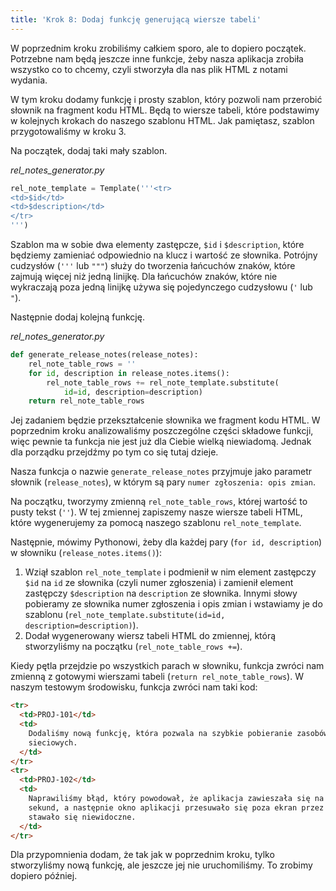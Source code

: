 ```yaml
---
title: 'Krok 8: Dodaj funkcję generującą wiersze tabeli'
---
```


W poprzednim kroku zrobiliśmy całkiem sporo, ale to dopiero początek. Potrzebne
nam będą jeszcze inne funkcje, żeby nasza aplikacja zrobiła wszystko co to
chcemy, czyli stworzyła dla nas plik HTML z notami wydania.

W tym kroku dodamy funkcję i prosty szablon, który pozwoli nam przerobić słownik
na fragment kodu HTML. Będą to wiersze tabeli, które podstawimy w kolejnych
krokach do naszego szablonu HTML. Jak pamiętasz, szablon przygotowaliśmy w
kroku 3.

Na początek, dodaj taki mały szablon.

_rel_notes_generator.py_

```python
rel_note_template = Template('''<tr>
<td>$id</td>
<td>$description</td>
</tr>
''')
```

Szablon ma w sobie dwa elementy zastępcze, `$id` i `$description`, które
będziemy zamieniać odpowiednio na klucz i wartość ze słownika. Potrójny
cudzysłów (`'''` lub `"""`) służy do tworzenia łańcuchów znaków, które zajmują
więcej niż jedną linijkę. Dla łańcuchów znaków, które nie wykraczają poza jedną
linijkę używa się pojedynczego cudzysłowu (`'` lub `"`).

Następnie dodaj kolejną funkcję.

_rel_notes_generator.py_

```python
def generate_release_notes(release_notes):
    rel_note_table_rows = ''
    for id, description in release_notes.items():
        rel_note_table_rows += rel_note_template.substitute(
            id=id, description=description)
    return rel_note_table_rows
```

Jej zadaniem będzie przekształcenie słownika we fragment kodu HTML. W poprzednim
kroku analizowaliśmy poszczególne części składowe funkcji, więc pewnie ta
funkcja nie jest już dla Ciebie wielką niewiadomą. Jednak dla porządku przejdźmy
po tym co się tutaj dzieje.

Nasza funkcja o nazwie `generate_release_notes` przyjmuje jako parametr słownik
(`release_notes`), w którym są pary `numer zgłoszenia: opis zmian`.

Na początku, tworzymy zmienną `rel_note_table_rows`, której wartość to pusty
tekst (`''`). W tej zmiennej zapiszemy nasze wiersze tabeli HTML, które
wygenerujemy za pomocą naszego szablonu `rel_note_template`.

Następnie, mówimy Pythonowi, żeby dla każdej pary (`for id, description`) w
słowniku (`release_notes.items()`):

1. Wziął szablon `rel_note_template` i podmienił w nim element zastępczy `$id`
   na `id` ze słownika (czyli numer zgłoszenia) i zamienił element zastępczy
   `$description` na `description` ze słownika. Innymi słowy pobieramy ze
   słownika numer zgłoszenia i opis zmian i wstawiamy je do szablonu
   (`rel_note_template.substitute(id=id, description=description)`).
2. Dodał wygenerowany wiersz tabeli HTML do zmiennej, którą stworzyliśmy na
   początku (`rel_note_table_rows +=`).

Kiedy pętla przejdzie po wszystkich parach w słowniku, funkcja zwróci nam
zmienną z gotowymi wierszami tabeli (`return rel_note_table_rows`). W naszym
testowym środowisku, funkcja zwróci nam taki kod:

```html
<tr>
  <td>PROJ-101</td>
  <td>
    Dodaliśmy nową funkcję, która pozwala na szybkie pobieranie zasobów
    sieciowych.
  </td>
</tr>
<tr>
  <td>PROJ-102</td>
  <td>
    Naprawiliśmy błąd, który powodował, że aplikacja zawieszała się na kilka
    sekund, a następnie okno aplikacji przesuwało się poza ekran przez co
    stawało się niewidoczne.
  </td>
</tr>
```

Dla przypomnienia dodam, że tak jak w poprzednim kroku, tylko stworzyliśmy nową
funkcję, ale jeszcze jej nie uruchomiliśmy. To zrobimy dopiero później.
